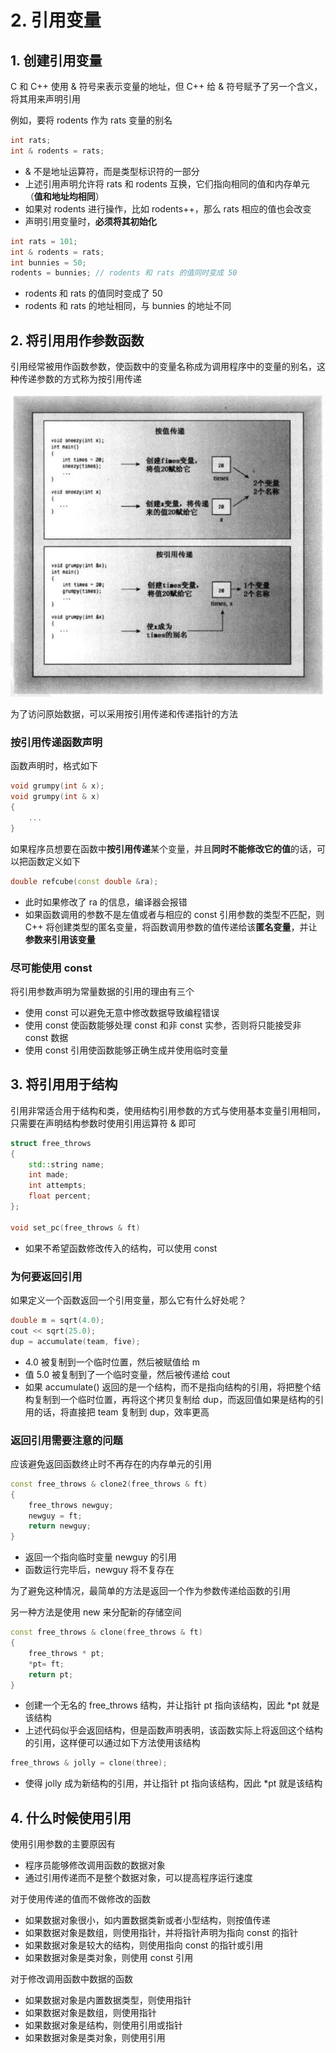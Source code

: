 # 2. 引用变量

## 1. 创建引用变量

C 和 C++ 使用 & 符号来表示变量的地址，但 C++ 给 & 符号赋予了另一个含义，将其用来声明引用

例如，要将 rodents 作为 rats 变量的别名

```cpp
int rats;
int & rodents = rats;
```

* & 不是地址运算符，而是类型标识符的一部分
* 上述引用声明允许将 rats 和 rodents 互换，它们指向相同的值和内存单元（**值和地址均相同**）
* 如果对 rodents 进行操作，比如 rodents++，那么 rats 相应的值也会改变
* 声明引用变量时，**必须将其初始化**

```cpp
int rats = 101;
int & rodents = rats;
int bunnies = 50;
rodents = bunnies; // rodents 和 rats 的值同时变成 50
```

* rodents 和 rats 的值同时变成了 50
* rodents 和 rats 的地址相同，与 bunnies 的地址不同

## 2. 将引用用作参数函数

引用经常被用作函数参数，使函数中的变量名称成为调用程序中的变量的别名，这种传递参数的方式称为按引用传递

![&#x6309;&#x503C;&#x4F20;&#x9012;&#x548C;&#x6309;&#x5F15;&#x7528;&#x4F20;&#x9012;](../.gitbook/assets/image%20%288%29.png)

为了访问原始数据，可以采用按引用传递和传递指针的方法

### 按引用传递函数声明

函数声明时，格式如下

```cpp
void grumpy(int & x);
void grumpy(int & x)
{
    ...
}
```

如果程序员想要在函数中**按引用传递**某个变量，并且**同时不能修改它的值**的话，可以把函数定义如下

```cpp
double refcube(const double &ra);
```

* 此时如果修改了 ra 的信息，编译器会报错
* 如果函数调用的参数不是左值或者与相应的 const 引用参数的类型不匹配，则 C++ 将创建类型的匿名变量，将函数调用参数的值传递给该**匿名变量**，并让**参数来引用该变量**

### 尽可能使用 const

将引用参数声明为常量数据的引用的理由有三个

* 使用 const 可以避免无意中修改数据导致编程错误
* 使用 const 使函数能够处理 const 和非 const 实参，否则将只能接受非 const 数据
* 使用 const 引用使函数能够正确生成并使用临时变量

## 3. 将引用用于结构

引用非常适合用于结构和类，使用结构引用参数的方式与使用基本变量引用相同，只需要在声明结构参数时使用引用运算符 & 即可

```cpp
struct free_throws
{
    std::string name;
    int made;
    int attempts;
    float percent;
};

void set_pc(free_throws & ft)
```

* 如果不希望函数修改传入的结构，可以使用 const

### 为何要返回引用

如果定义一个函数返回一个引用变量，那么它有什么好处呢？

```cpp
double m = sqrt(4.0);
cout << sqrt(25.0);
dup = accumulate(team, five);
```

* 4.0 被复制到一个临时位置，然后被赋值给 m
* 值 5.0 被复制到了一个临时变量，然后被传递给 cout
* 如果 accumulate\(\) 返回的是一个结构，而不是指向结构的引用，将把整个结构复制到一个临时位置，再将这个拷贝复制给 dup，而返回值如果是结构的引用的话，将直接把 team 复制到 dup，效率更高

### 返回引用需要注意的问题

应该避免返回函数终止时不再存在的内存单元的引用

```cpp
const free_throws & clone2(free_throws & ft)
{
    free_throws newguy;
    newguy = ft;
    return newguy;
}
```

* 返回一个指向临时变量 newguy 的引用
* 函数运行完毕后，newguy 将不复存在

为了避免这种情况，最简单的方法是返回一个作为参数传递给函数的引用

另一种方法是使用 new 来分配新的存储空间

```cpp
const free_throws & clone(free_throws & ft)
{
    free_throws * pt;
    *pt= ft;
    return pt;
}
```

* 创建一个无名的 free\_throws 结构，并让指针 pt 指向该结构，因此 \*pt 就是该结构
* 上述代码似乎会返回结构，但是函数声明表明，该函数实际上将返回这个结构的引用，这样便可以通过如下方法使用该结构

```cpp
free_throws & jolly = clone(three);
```

* 使得 jolly 成为新结构的引用，并让指针 pt 指向该结构，因此 \*pt 就是该结构

## 4. 什么时候使用引用

使用引用参数的主要原因有

* 程序员能够修改调用函数的数据对象
* 通过引用传递而不是整个数据对象，可以提高程序运行速度

对于使用传递的值而不做修改的函数

* 如果数据对象很小，如内置数据类新或者小型结构，则按值传递
* 如果数据对象是数组，则使用指针，并将指针声明为指向 const 的指针
* 如果数据对象是较大的结构，则使用指向 const 的指针或引用
* 如果数据对象是类对象，则使用 const 引用

对于修改调用函数中数据的函数

* 如果数据对象是内置数据类型，则使用指针
* 如果数据对象是数组，则使用指针
* 如果数据对象是结构，则使用引用或指针
* 如果数据对象是类对象，则使用引用

